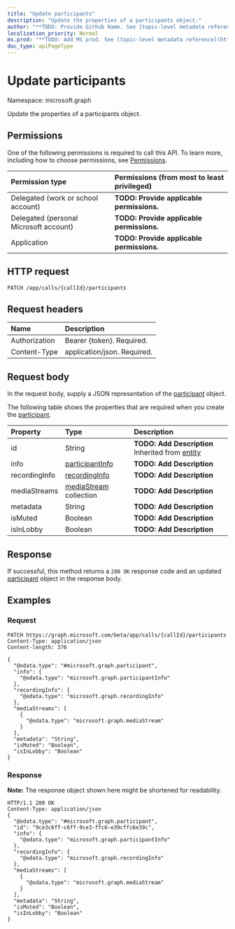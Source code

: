 ```yaml
---
title: "Update participants"
description: "Update the properties of a participants object."
author: "**TODO: Provide Github Name. See [topic-level metadata reference](https://msgo.azurewebsites.net/add/document/guidelines/metadata.html#topic-level-metadata)**"
localization_priority: Normal
ms.prod: "**TODO: Add MS prod. See [topic-level metadata reference](https://msgo.azurewebsites.net/add/document/guidelines/metadata.html#topic-level-metadata)**"
doc_type: apiPageType
---
```


# Update participants

Namespace: microsoft.graph

Update the properties of a participants object.

## Permissions
One of the following permissions is required to call this API. To learn more, including how to choose permissions, see [Permissions](/concepts/permissions-reference.md).

|Permission type|Permissions (from most to least privileged)|
|:---|:---|
|Delegated (work or school account)|**TODO: Provide applicable permissions.**|
|Delegated (personal Microsoft account)|**TODO: Provide applicable permissions.**|
|Application|**TODO: Provide applicable permissions.**|

## HTTP request

<!-- {
  "blockType": "ignored"
}
-->
``` http
PATCH /app/calls/{callId}/participants
```

## Request headers
|Name|Description|
|:---|:---|
|Authorization|Bearer {token}. Required.|
|Content-Type|application/json. Required.|

## Request body
In the request body, supply a JSON representation of the [participant](../resources/participant.md) object.

The following table shows the properties that are required when you create the [participant](../resources/participant.md).

|Property|Type|Description|
|:---|:---|:---|
|id|String|**TODO: Add Description** Inherited from [entity](../resources/entity.md)|
|info|[participantInfo](../resources/participantinfo.md)|**TODO: Add Description**|
|recordingInfo|[recordingInfo](../resources/recordinginfo.md)|**TODO: Add Description**|
|mediaStreams|[mediaStream](../resources/mediastream.md) collection|**TODO: Add Description**|
|metadata|String|**TODO: Add Description**|
|isMuted|Boolean|**TODO: Add Description**|
|isInLobby|Boolean|**TODO: Add Description**|



## Response

If successful, this method returns a `200 OK` response code and an updated [participant](../resources/participant.md) object in the response body.

## Examples

### Request
<!-- {
  "blockType": "request",
  "name": "update_participants"
}
-->
``` http
PATCH https://graph.microsoft.com/beta/app/calls/{callId}/participants
Content-Type: application/json
Content-length: 376

{
  "@odata.type": "#microsoft.graph.participant",
  "info": {
    "@odata.type": "microsoft.graph.participantInfo"
  },
  "recordingInfo": {
    "@odata.type": "microsoft.graph.recordingInfo"
  },
  "mediaStreams": [
    {
      "@odata.type": "microsoft.graph.mediaStream"
    }
  ],
  "metadata": "String",
  "isMuted": "Boolean",
  "isInLobby": "Boolean"
}
```

### Response
**Note:** The response object shown here might be shortened for readability.
<!-- {
  "blockType": "response",
  "truncated": true
}
-->
``` http
HTTP/1.1 200 OK
Content-Type: application/json
{
  "@odata.type": "#microsoft.graph.participant",
  "id": "9ce3c6ff-c6ff-9ce3-ffc6-e39cffc6e39c",
  "info": {
    "@odata.type": "microsoft.graph.participantInfo"
  },
  "recordingInfo": {
    "@odata.type": "microsoft.graph.recordingInfo"
  },
  "mediaStreams": [
    {
      "@odata.type": "microsoft.graph.mediaStream"
    }
  ],
  "metadata": "String",
  "isMuted": "Boolean",
  "isInLobby": "Boolean"
}
```

